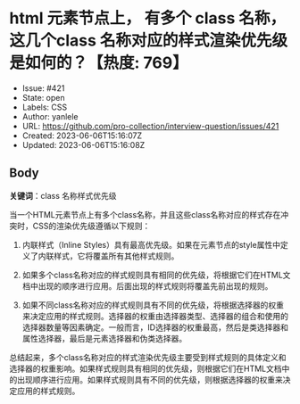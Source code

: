 # html 元素节点上， 有多个 class 名称，这几个class 名称对应的样式渲染优先级是如何的？【热度: 769】

- Issue: #421
- State: open
- Labels: CSS
- Author: yanlele
- URL: https://github.com/pro-collection/interview-question/issues/421
- Created: 2023-06-06T15:16:07Z
- Updated: 2023-06-06T15:16:08Z

## Body

**关键词**：class 名称样式优先级

当一个HTML元素节点上有多个class名称，并且这些class名称对应的样式存在冲突时，CSS的渲染优先级遵循以下规则：

1. 内联样式（Inline Styles）具有最高优先级。如果在元素节点的style属性中定义了内联样式，它将覆盖所有其他样式规则。

2. 如果多个class名称对应的样式规则具有相同的优先级，将根据它们在HTML文档中出现的顺序进行应用。后面出现的样式规则将覆盖先前出现的规则。

3. 如果不同class名称对应的样式规则具有不同的优先级，将根据选择器的权重来决定应用的样式规则。选择器的权重由选择器类型、选择器的组合和使用的选择器数量等因素确定。一般而言，ID选择器的权重最高，然后是类选择器和属性选择器，最后是元素选择器和伪类选择器。

总结起来，多个class名称对应的样式渲染优先级主要受到样式规则的具体定义和选择器的权重影响。如果样式规则具有相同的优先级，则根据它们在HTML文档中的出现顺序进行应用。如果样式规则具有不同的优先级，则根据选择器的权重来决定应用的样式规则。

